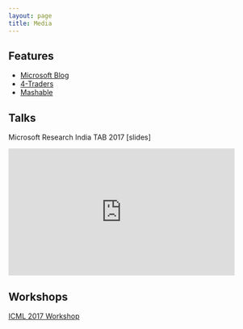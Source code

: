 ```yaml
---
layout: page
title: Media
---
```


## Features

- [Microsoft Blog](https://blogs.microsoft.com/next/2017/06/29/ais-big-leap-tiny-devices-opens-world-possibilities/)
- [4-Traders](http://www.4-traders.com/MICROSOFT-CORPORATION-4835/news/Microsoft-AI-rsquo-s-big-leap-to-tiny-devices-opens-world-of-possibilities-24674271/)
- [Mashable](http://mashable.com/2017/06/29/microsoft-puts-ai-on-a-raspberry-pi/#ROL7MH3O4aOu)

## Talks

Microsoft Research India TAB 2017 [slides]
<iframe width="448" height="252" src="https://www.youtube.com/embed/e0482lzK_jI?ecver=1" frameborder="0" allowfullscreen></iframe>

## Workshops

[ICML 2017 Workshop](https://sites.google.com/site/tinyml2017/)
